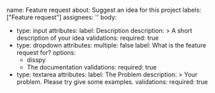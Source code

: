 name: Feature request
about: Suggest an idea for this project
labels: ["Feature request"]
assignees: ''
body:
  - type: input
    attributes:
    label: Description
    description: >
      A short description of your idea
    validations:
    required: true
  - type: dropdown
    attributes:
    multiple: false
    label: What is the feature request for?
    options:
      - disspy
      - The documentation
    validations:
    required: true
  - type: textarea
    attributes:
    label: The Problem
    description: >
      Your problem.
      Please try give some examples.
    validations:
    required: true